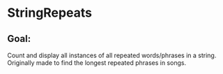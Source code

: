 # StringRepeats

## Goal:
Count and display all instances of all repeated words/phrases in a string. Originally made to find the longest repeated phrases in songs.


